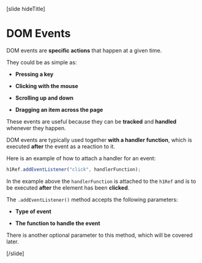 [slide hideTitle]

# DOM Events

DOM events are **specific actions** that happen at a given time.

They could be as simple as:

- **Pressing a key**

- **Clicking with the mouse**

- **Scrolling up and down**

- **Dragging an item across the page**

These events are useful because they can be **tracked** and **handled** whenever they happen.

DOM events are typically used together **with a handler function**, which is executed **after** the event as a reaction to it.

Here is an example of how to attach a handler for an event:

```js
h1Ref.addEventListener("click", handlerFunction);
```

In the example above the `handlerFunction` is attached to the `h1Ref` and is to be executed **after** the element has been **clicked**.

The `.addEventListener()` method accepts the following parameters:

- **Type of event**

- **The function to handle the event**

There is another optional parameter to this method, which will be covered later.

[/slide]
